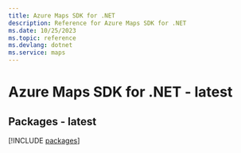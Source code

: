 ```yaml
---
title: Azure Maps SDK for .NET
description: Reference for Azure Maps SDK for .NET
ms.date: 10/25/2023
ms.topic: reference
ms.devlang: dotnet
ms.service: maps
---
```

# Azure Maps SDK for .NET - latest
## Packages - latest
[!INCLUDE [packages](maps-index.md)]